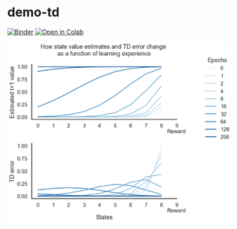 # demo-td
[![Binder](https://mybinder.org/badge_logo.svg)](https://mybinder.org/v2/gh/qihongl/demo-td/master)
<a href="https://colab.research.google.com/github/qihongl/demo-td/blob/master/td-simple.ipynb"><img src="https://colab.research.google.com/assets/colab-badge.svg" alt="Open in Colab" title="Open and Execute in Google Colaboratory"></a>

<img src="https://github.com/qihongl/demo-td/blob/master/imgs/val_deve.png" alt="value learning">
